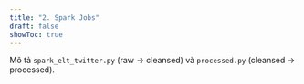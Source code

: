 ```yaml
---
title: "2. Spark Jobs"
draft: false
showToc: true
---
```

Mô tả `spark_elt_twitter.py` (raw → cleansed) và `processed.py` (cleansed → processed).